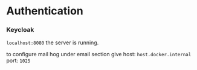 # Authentication

### Keycloak 

`localhost:8080` the server is running.

to configure mail hog
under email section give host: `host.docker.internal` port: `1025`
